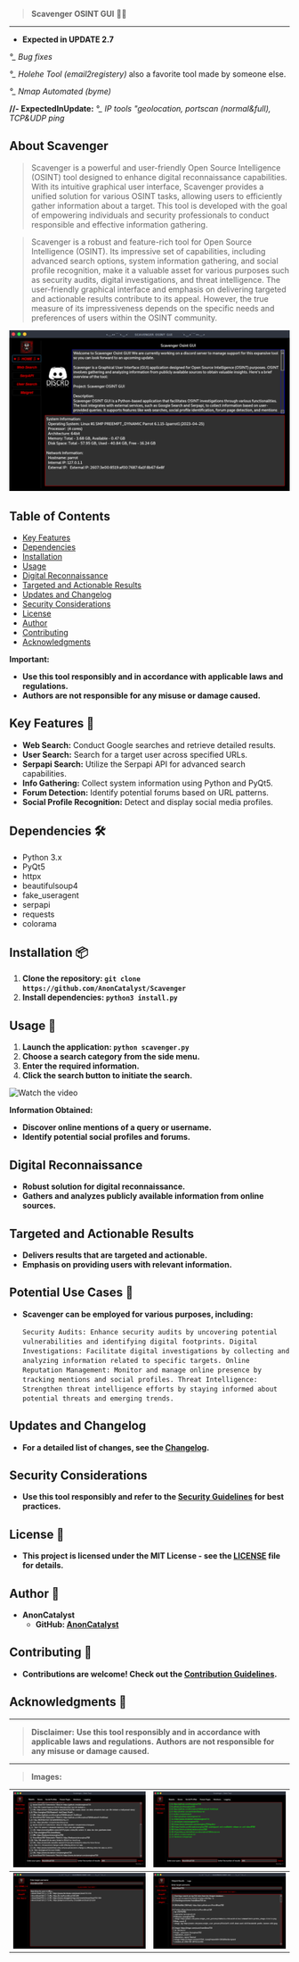 > **Scavenger OSINT GUI** 🕵️‍♂️
---
- **Expected in UPDATE 2.7** 

*°_ Bug fixes*

*°_ Holehe Tool (email2registery)*
    also a favorite tool made
      by someone else.

*°_ Nmap Automated (byme)*

**//- ExpectedInUpdate:**
*°_ IP tools "geolocation, portscan (normal&full), TCP&UDP ping*



## About Scavenger

> Scavenger is a powerful and user-friendly Open Source Intelligence (OSINT) tool designed to enhance digital reconnaissance capabilities. With its intuitive graphical user interface, Scavenger provides a unified solution for various OSINT tasks, allowing users to efficiently gather information about a target. This tool is developed with the goal of empowering individuals and security professionals to conduct responsible and effective information gathering.

> Scavenger is a robust and feature-rich tool for Open Source Intelligence (OSINT). Its impressive set of capabilities, including advanced search options, system information gathering, and social profile recognition, make it a valuable asset for various purposes such as security audits, digital investigations, and threat intelligence. The user-friendly graphical interface and emphasis on delivering targeted and actionable results contribute to its appeal. However, the true measure of its impressiveness depends on the specific needs and preferences of users within the OSINT community.

![Scavenger GUI Project - screenshot](img/screenshot.png)

## Table of Contents

- [Key Features](#key-features)
- [Dependencies](#dependencies)
- [Installation](#installation)
- [Usage](#usage)
- [Digital Reconnaissance](#digital-reconnaissance)
- [Targeted and Actionable Results](#targeted-and-actionable-results)
- [Updates and Changelog](#updates-and-changelog)
- [Security Considerations](#security-considerations)
- [License](#license)
- [Author](#author)
- [Contributing](#contributing)
- [Acknowledgments](#acknowledgments)

**Important:**
- **Use this tool responsibly and in accordance with applicable laws and regulations.**
- **Authors are not responsible for any misuse or damage caused.**

## Key Features 🚀

- **Web Search:** Conduct Google searches and retrieve detailed results.
- **User Search:** Search for a target user across specified URLs.
- **Serpapi Search:** Utilize the Serpapi API for advanced search capabilities.
- **Info Gathering:** Collect system information using Python and PyQt5.
- **Forum Detection:** Identify potential forums based on URL patterns.
- **Social Profile Recognition:** Detect and display social media profiles.

## Dependencies 🛠️

- Python 3.x
- PyQt5
- httpx
- beautifulsoup4
- fake_useragent
- serpapi
- requests
- colorama

## Installation 📦

1. **Clone the repository: `git clone https://github.com/AnonCatalyst/Scavenger`**
2. **Install dependencies: `python3 install.py`**

## Usage 🚨

1. **Launch the application: `python scavenger.py`**
2. **Choose a search category from the side menu.**
3. **Enter the required information.**
4. **Click the search button to initiate the search.**

![Watch the video](img/video.gif)

**Information Obtained:**
- **Discover online mentions of a query or username.**
- **Identify potential social profiles and forums.**

## Digital Reconnaissance

- **Robust solution for digital reconnaissance.**
- **Gathers and analyzes publicly available information from online sources.**

## Targeted and Actionable Results

- **Delivers results that are targeted and actionable.**
- **Emphasis on providing users with relevant information.**

## Potential Use Cases 🎯

- **Scavenger can be employed for various purposes, including:**

    ``Security Audits: Enhance security audits by uncovering potential vulnerabilities and identifying digital footprints.
    Digital Investigations: Facilitate digital investigations by collecting and analyzing information related to specific targets.
    Online Reputation Management: Monitor and manage online presence by tracking mentions and social profiles.
    Threat Intelligence: Strengthen threat intelligence efforts by staying informed about potential threats and emerging trends.``

## Updates and Changelog

- **For a detailed list of changes, see the [Changelog](CHANGELOG.md).**

## Security Considerations

- **Use this tool responsibly and refer to the [Security Guidelines](docs/SECURITY.md) for best practices.**

## License 📄

- **This project is licensed under the MIT License - see the [LICENSE](LICENSE) file for details.**

## Author 👤

- **AnonCatalyst**
  - **GitHub: [AnonCatalyst](https://github.com/AnonCatalyst)**

## Contributing 🤝

- **Contributions are welcome! Check out the [Contribution Guidelines](CONTRIBUTING.md).**

## Acknowledgments 🙏
---
> **Disclaimer:** **Use this tool responsibly and in accordance with applicable laws and regulations.**
> **Authors are not responsible for any misuse or damage caused.**


---
> **Images:**


![Screenshot #1](img/screenshot2.png) | ![Screenshot #2](img/screenshot3.png)
:-------------------------:|:-------------------------:
![Screenshot #3](img/screenshot4.png) | ![Screenshot #4](img/screenshot5.png)

